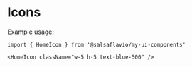 # Icons

Example usage:

```tsx
import { HomeIcon } from '@salsaflavio/my-ui-components'

<HomeIcon className="w-5 h-5 text-blue-500" />
```
